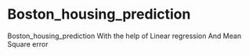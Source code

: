 # Boston_housing_prediction
Boston_housing_prediction With the help of Linear regression And Mean Square error

